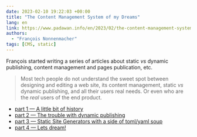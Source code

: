 ```yaml
---
date: 2023-02-10 19:22:03 +00:00
title: "The Content Management System of my Dreams"
lang: en
link: https://www.padawan.info/en/2023/02/the-content-management-system-of-my-dreams-part-1-a-little-bit-of-history.html
authors:
  - "François Nonnenmacher"
tags: [CMS, static]
---
```


François started writing a series of articles about static *vs* dynamic publishing, content management and pages publication, etc.

> Most tech people do not understand the sweet spot between designing and editing a web site, its content management, static *vs* dynamic publishing, and all their users real needs. Or even who are the *real* users of the end product.

- [part 1 — A little bit of history](https://www.padawan.info/en/2023/02/the-content-management-system-of-my-dreams-part-1-a-little-bit-of-history.html)
- [part 2 — The trouble with dynamic publishing](https://www.padawan.info/en/2023/02/the-content-management-system-of-my-dreams-part-2-the-trouble-with-dynamic-publishing.html)
- [part 3 — Static Site Generators with a side of toml/yaml soup](https://www.padawan.info/en/2023/02/the-content-management-system-of-my-dreams-part-3-static-site-generators-vs-static-content-managemen.html)
- [part 4 — Lets dream!](https://www.padawan.info/en/2023/02/the-content-management-system-of-my-dreams-part-4-lets-dream.html)
